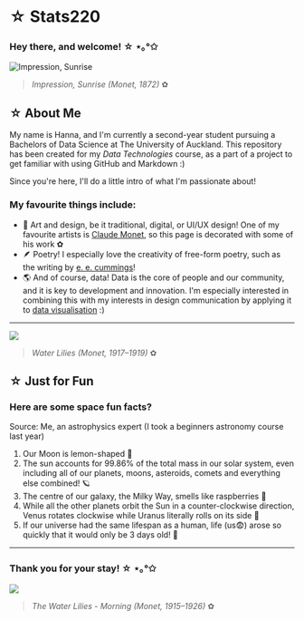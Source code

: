 # **☆ Stats220**
### Hey there, and welcome! ☆ ⋆｡°✩

![Impression, Sunrise](https://themobart.com/wp-content/uploads/2023/03/Claude-Monet-Famous-Paintings-Art.jpg) 
> *Impression, Sunrise (Monet, 1872)* ✿

## ☆ About Me

My name is Hanna, and I'm currently a second-year student pursuing a Bachelors of Data Science at The University of Auckland. This repository has been created for my *Data Technologies* course, as a part of a project to get familiar with using GitHub and Markdown :) 

Since you're here, I'll do a little intro of what I'm passionate about!

### **My favourite things include:**

- 🎨 Art and design, be it traditional, digital, or UI/UX design! One of my favourite artists is [Claude Monet](https://www.metmuseum.org/toah/hd/cmon/hd_cmon.htm), so this page is decorated with some of his work ✿
- 🪶 Poetry! I especially love the creativity of free-form poetry, such as the writing by [e. e. cummings](https://www.poetryfoundation.org/poets/e-e-cummings)!
- 🌎 And of course, data! Data is the core of people and our community, and it is key to development and innovation. I'm especially interested in combining this with my interests in design communication by applying it to [data visualisation](https://www.tableau.com/learn/articles/data-visualization#:~:text=Data%20visualization%20is%20the%20graphical,outliers%2C%20and%20patterns%20in%20data.) :)

---

![](https://miro.medium.com/v2/resize:fit:1358/1*bKosVY8-ypBhSq-evY4gVg.jpeg)
> *Water Lilies (Monet, 1917–1919)* ✿

## ☆ Just for Fun

### Here are some space fun facts? 

Source: Me, an astrophysics expert (I took a beginners astronomy course last year)

1. Our Moon is lemon-shaped 🌙
2. The sun accounts for 99.86% of the total mass in our solar system, even including all of our planets, moons, asteroids, comets and everything else combined! 🪐
3. The centre of our galaxy, the Milky Way, smells like raspberries 🌷
4. While all the other planets orbit the Sun in a counter-clockwise direction, Venus rotates clockwise while Uranus literally rolls on its side 💫
5. If our universe had the same lifespan as a human, life (us😨) arose so quickly that it would only be 3 days old! 🌿

---

### Thank you for your stay! ☆ ⋆｡°✩

![](https://www.claude-monet.com/assets/img/paintings/waterlilies-morning.jpg)
> *The Water Lilies - Morning (Monet, 1915–1926)* ✿
